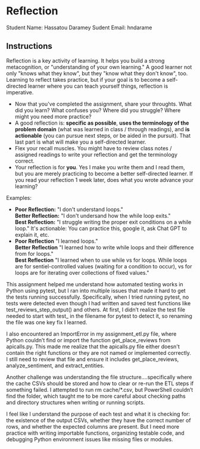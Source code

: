 # Reflection

Student Name:  Hassatou Daramey
Sudent Email:  hndarame

## Instructions

Reflection is a key activity of learning. It helps you build a strong metacognition, or "understanding of your own learning." A good learner not only "knows what they know", but they "know what they don't know", too. Learning to reflect takes practice, but if your goal is to become a self-directed learner where you can teach yourself things, reflection is imperative.

- Now that you've completed the assignment, share your throughts. What did you learn? What confuses you? Where did you struggle? Where might you need more practice?
- A good reflection is: **specific as possible**,  **uses the terminology of the problem domain** (what was learned in class / through readings), and **is actionable** (you can pursue next steps, or be aided in the pursuit). That last part is what will make you a self-directed learner.
- Flex your recall muscles. You might have to review class notes / assigned readings to write your reflection and get the terminology correct.
- Your reflection is for **you**. Yes I make you write them and I read them, but you are merely practicing to become a better self-directed learner. If you read your reflection 1 week later, does what you wrote advance your learning?

Examples:

- **Poor Reflection:**  "I don't understand loops."   
**Better Reflection:** "I don't undersand how the while loop exits."   
**Best Reflection:** "I struggle writing the proper exit conditions on a while loop." It's actionable: You can practice this, google it, ask Chat GPT to explain it, etc. 
-  **Poor Reflection** "I learned loops."   
**Better Reflection** "I learned how to write while loops and their difference from for loops."   
**Best Reflection** "I learned when to use while vs for loops. While loops are for sentiel-controlled values (waiting for a condition to occur), vs for loops are for iterating over collections of fixed values."

This assignment helped me understand how automated testing works in Python using pytest, but I ran into multiple issues that made it hard to get the tests running successfully. Specifically, when I tried running pytest, no tests were detected even though I had written and saved test functions like test_reviews_step_output() and others. At first, I didn’t realize the test file needed to start with test_ in the filename for pytest to detect it, so renaming the file was one key fix I learned.

I also encountered an ImportError in my assignment_etl.py file, where Python couldn’t find or import the function get_place_reviews from apicalls.py. This made me realize that the apicalls.py file either doesn't contain the right functions or they are not named or implemented correctly. I still need to review that file and ensure it includes get_place_reviews, analyze_sentiment, and extract_entities.

Another challenge was understanding the file structure....specifically where the cache CSVs should be stored and how to clear or re-run the ETL steps if something failed. I attempted to run rm cache/*.csv, but PowerShell couldn’t find the folder, which taught me to be more careful about checking paths and directory structures when writing or running scripts.

I feel like I understand the purpose of each test and what it is checking for: the existence of the output CSVs, whether they have the correct number of rows, and whether the expected columns are present. But I need more practice with writing importable functions, organizing testable code, and debugging Python environment issues like missing files or modules.


